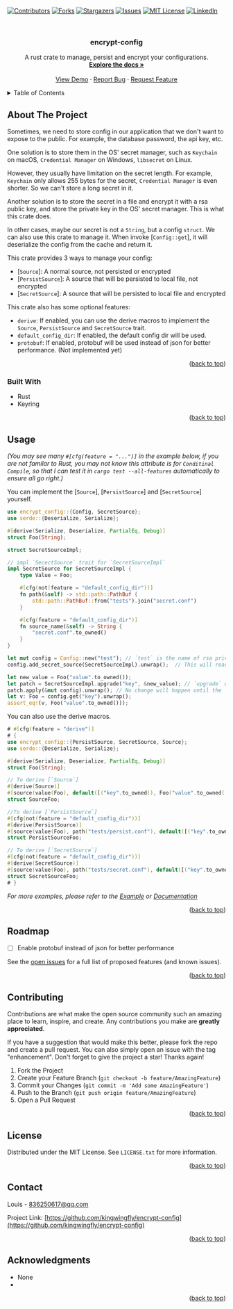 <a name="readme-top"></a>

<!-- PROJECT SHIELDS -->
<!--
*** I'm using markdown "reference style" links for readability.
*** Reference links are enclosed in brackets [ ] instead of parentheses ( ).
*** See the bottom of this document for the declaration of the reference variables
*** for contributors-url, forks-url, etc. This is an optional, concise syntax you may use.
*** https://www.markdownguide.org/basic-syntax/#reference-style-links
-->
[![Contributors][contributors-shield]][contributors-url]
[![Forks][forks-shield]][forks-url]
[![Stargazers][stars-shield]][stars-url]
[![Issues][issues-shield]][issues-url]
[![MIT License][license-shield]][license-url]
[![LinkedIn][linkedin-shield]][linkedin-url]



<!-- PROJECT LOGO -->
<br />
<div align="center">
<h3 align="center">encrypt-config</h3>

  <p align="center">
    A rust crate to manage, persist and encrypt your configurations.
    <br />
    <a href="https://docs.rs/encrypt_config"><strong>Explore the docs »</strong></a>
    <br />
    <br />
    <a href="https://github.com/kingwingfly/encrypt-config">View Demo</a>
    ·
    <a href="https://github.com/kingwingfly/encrypt-config/issues">Report Bug</a>
    ·
    <a href="https://github.com/kingwingfly/encrypt-config/issues">Request Feature</a>
  </p>
</div>



<!-- TABLE OF CONTENTS -->
<details>
  <summary>Table of Contents</summary>
  <ol>
    <li>
      <a href="#about-the-project">About The Project</a>
      <ul>
        <li><a href="#built-with">Built With</a></li>
      </ul>
    </li>
    <li><a href="#usage">Usage</a></li>
    <li><a href="#roadmap">Roadmap</a></li>
    <li><a href="#contributing">Contributing</a></li>
    <li><a href="#license">License</a></li>
    <li><a href="#contact">Contact</a></li>
    <li><a href="#acknowledgments">Acknowledgments</a></li>
  </ol>
</details>



<!-- ABOUT THE PROJECT -->
## About The Project

Sometimes, we need to store config in our application that we don't want to expose to the public. For example, the database password, the api key, etc.

One solution is to store them in the OS' secret manager, such as `Keychain` on macOS, `Credential Manager` on Windows, `libsecret` on Linux.

However, they usually have limitation on the secret length. For example, `Keychain` only allows 255 bytes for the secret,  `Credential Manager` is even shorter. So we can't store a long secret in it.

Another solution is to store the secret in a file and encrypt it with a rsa public key, and store the private key in the OS' secret manager. This is what this crate does.

In other cases, maybe our secret is not a `String`, but a config `struct`. We can also use this crate to manage it. When invoke [`Config::get`], it will deserialize the config from the cache and return it.

This crate provides 3 ways to manage your config:
- [`Source`]: A normal source, not persisted or encrypted
- [`PersistSource`]: A source that will be persisted to local file, not encrypted
- [`SecretSource`]: A source that will be persisted to local file and encrypted

This crate also has some optional features:
- `derive`: If enabled, you can use the derive macros to implement the `Source`, `PersistSource` and `SecretSource` trait.
- `default_config_dir`: If enabled, the default config dir will be used.
- `protobuf`: If enabled, protobuf will be used instead of json for better performance. (Not implemented yet)

<p align="right">(<a href="#readme-top">back to top</a>)</p>



### Built With

* Rust
* Keyring

<p align="right">(<a href="#readme-top">back to top</a>)</p>



<!-- USAGE EXAMPLES -->
## Usage
_(You may see many `#[cfg(feature = "...")]` in the example below, if you are not familar to Rust, you may not know this attribute is for `Conditinal Compile`, so that I can test it in `cargo test --all-features` automatically to ensure all go right.)_

You can implement the [`Source`], [`PersistSource`] and [`SecretSource`] yourself.
```rust no_run
use encrypt_config::{Config, SecretSource};
use serde::{Deserialize, Serialize};

#[derive(Serialize, Deserialize, PartialEq, Debug)]
struct Foo(String);

struct SecretSourceImpl;

// impl `SecectSource` trait for `SecretSourceImpl`
impl SecretSource for SecretSourceImpl {
    type Value = Foo;

    #[cfg(not(feature = "default_config_dir"))]
    fn path(&self) -> std::path::PathBuf {
        std::path::PathBuf::from("tests").join("secret.conf")
    }

    #[cfg(feature = "default_config_dir")]
    fn source_name(&self) -> String {
        "secret.conf".to_owned()
    }
}

let mut config = Config::new("test"); // `test` is the name of rsa private key in OS' secret manager
config.add_secret_source(SecretSourceImpl).unwrap();  // This will read and decrypt the config from local storage. However, it is empty now.

let new_value = Foo("value".to_owned());
let patch = SecretSourceImpl.upgrade("key", &new_value); // `upgrade` will return a `Patch`
patch.apply(&mut config).unwrap(); // No change will happen until the `Patch` is applied
let v: Foo = config.get("key").unwrap();
assert_eq!(v, Foo("value".to_owned()));
```

You can also use the derive macros.

```rust no_run
# #[cfg(feature = "derive")]
# {
use encrypt_config::{PersistSource, SecretSource, Source};
use serde::{Deserialize, Serialize};

#[derive(Serialize, Deserialize, PartialEq, Debug)]
struct Foo(String);

// To derive [`Source`]
#[derive(Source)]
#[source(value(Foo), default([("key".to_owned(), Foo("value".to_owned()))]))]
struct SourceFoo;

//To derive [`PersistSource`]
#[cfg(not(feature = "default_config_dir"))]
#[derive(PersistSource)]
#[source(value(Foo), path("tests/persist.conf"), default([("key".to_owned(), Foo("value".to_owned()))]))]
struct PersistSourceFoo;

// To derive [`SecretSource`]
#[cfg(not(feature = "default_config_dir"))]
#[derive(SecretSource)]
#[source(value(Foo), path("tests/secret.conf"), default([("key".to_owned(), Foo("value".to_owned()))]))]
struct SecretSourceFoo;
# }
```

_For more examples, please refer to the [Example](https://github.com/kingwingfly/encrypt-config/blob/dev/examples) or [Documentation](https://docs.rs/encrypt_config)_

<p align="right">(<a href="#readme-top">back to top</a>)</p>



<!-- ROADMAP -->
## Roadmap

- [ ] Enable protobuf instead of json for better performance

See the [open issues](https://github.com/kingwingfly/encrypt-config/issues) for a full list of proposed features (and known issues).

<p align="right">(<a href="#readme-top">back to top</a>)</p>



<!-- CONTRIBUTING -->
## Contributing

Contributions are what make the open source community such an amazing place to learn, inspire, and create. Any contributions you make are **greatly appreciated**.

If you have a suggestion that would make this better, please fork the repo and create a pull request. You can also simply open an issue with the tag "enhancement".
Don't forget to give the project a star! Thanks again!

1. Fork the Project
2. Create your Feature Branch (`git checkout -b feature/AmazingFeature`)
3. Commit your Changes (`git commit -m 'Add some AmazingFeature'`)
4. Push to the Branch (`git push origin feature/AmazingFeature`)
5. Open a Pull Request

<p align="right">(<a href="#readme-top">back to top</a>)</p>



<!-- LICENSE -->
## License

Distributed under the MIT License. See `LICENSE.txt` for more information.

<p align="right">(<a href="#readme-top">back to top</a>)</p>



<!-- CONTACT -->
## Contact

Louis - 836250617@qq.com

Project Link: [https://github.com/kingwingfly/encrypt-config](https://github.com/kingwingfly/encrypt-config)

<p align="right">(<a href="#readme-top">back to top</a>)</p>



<!-- ACKNOWLEDGMENTS -->
## Acknowledgments

* None
* []()

<p align="right">(<a href="#readme-top">back to top</a>)</p>



<!-- MARKDOWN LINKS & IMAGES -->
<!-- https://www.markdownguide.org/basic-syntax/#reference-style-links -->
[contributors-shield]: https://img.shields.io/github/contributors/kingwingfly/encrypt-config.svg?style=for-the-badge
[contributors-url]: https://github.com/kingwingfly/encrypt-config/graphs/contributors
[forks-shield]: https://img.shields.io/github/forks/kingwingfly/encrypt-config.svg?style=for-the-badge
[forks-url]: https://github.com/kingwingfly/encrypt-config/network/members
[stars-shield]: https://img.shields.io/github/stars/kingwingfly/encrypt-config.svg?style=for-the-badge
[stars-url]: https://github.com/kingwingfly/encrypt-config/stargazers
[issues-shield]: https://img.shields.io/github/issues/kingwingfly/encrypt-config.svg?style=for-the-badge
[issues-url]: https://github.com/kingwingfly/encrypt-config/issues
[license-shield]: https://img.shields.io/github/license/kingwingfly/encrypt-config.svg?style=for-the-badge
[license-url]: https://github.com/kingwingfly/encrypt-config/blob/master/LICENSE.txt
[linkedin-shield]: https://img.shields.io/badge/-LinkedIn-black.svg?style=for-the-badge&logo=linkedin&colorB=555
[linkedin-url]: https://linkedin.com/in/linkedin_username
[product-screenshot]: images/screenshot.png
